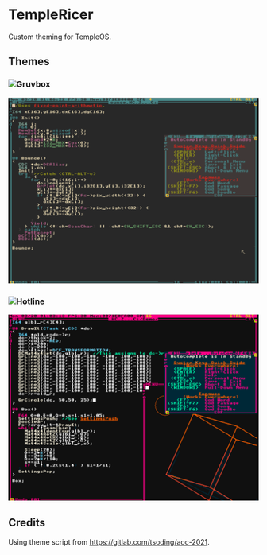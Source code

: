 # TempleRicer
Custom theming for TempleOS.

## Themes
### ![Gruvbox](https://github.com/morhetz/gruvbox)
![Gruvbox](screenshots/gruvbox.png)

### ![Hotline](https://github.com/ronwoch/hotline-vim)
![Hotline](screenshots/hotline.png)


## Credits
Using theme script from https://gitlab.com/tsoding/aoc-2021.
